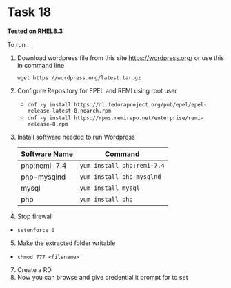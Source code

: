 # Task 18
**Tested on RHEL8.3**

To run :
1. Download wordpress file from this site https://wordpress.org/
or use this in command line

    `wget https://wordpress.org/latest.tar.gz`
2.  Configure Repository for EPEL and REMI using root user  

    * `dnf -y install https://dl.fedoraproject.org/pub/epel/epel-release-latest-8.noarch.rpm`  
    * `dnf -y install https://rpms.remirepo.net/enterprise/remi-release-8.rpm`
3. Install software needed to run Wordpress

   | Software Name    |    Command |
   |-------------------|--------------------------|
   | php:nemi-7.4   |    `yum install php:remi-7.4`|
   |php-mysqlnd|`yum install php-mysqlnd`|
   |mysql| `yum install mysql`|
   |php| `yum install php`|
   
4. Stop firewall 
* `setenforce 0`
5. Make the extracted folder writable
* `chmod 777 <filename>`
7. Create a RD
6. Now you can browse and give credential it prompt for to set 
